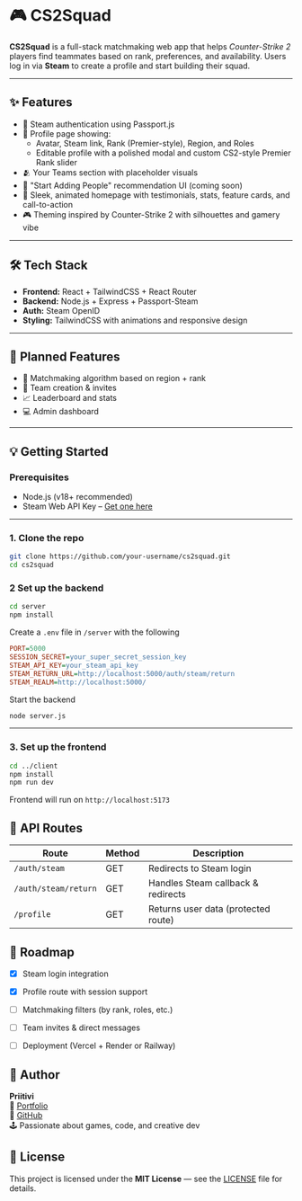 # 🎮 CS2Squad

**CS2Squad** is a full-stack matchmaking web app that helps *Counter-Strike 2* players find teammates based on rank, preferences, and availability. Users log in via **Steam** to create a profile and start building their squad.

---

## ✨ Features

- 🔐 Steam authentication using Passport.js
- 👤 Profile page showing:
  - Avatar, Steam link, Rank (Premier-style), Region, and Roles
  - Editable profile with a polished modal and custom CS2-style Premier Rank slider
- 🫂 Your Teams section with placeholder visuals
- 🧠 "Start Adding People" recommendation UI (coming soon)
- 🎨 Sleek, animated homepage with testimonials, stats, feature cards, and call-to-action
- 🎮 Theming inspired by Counter-Strike 2 with silhouettes and gamery vibe

---

## 🛠️ Tech Stack

- **Frontend:** React + TailwindCSS + React Router
- **Backend:** Node.js + Express + Passport-Steam
- **Auth:** Steam OpenID
- **Styling:** TailwindCSS with animations and responsive design

---

## 🔧 Planned Features

- 🧠 Matchmaking algorithm based on region + rank
- 💬 Team creation & invites
- 📈 Leaderboard and stats
- 💻 Admin dashboard

---

## 💡 Getting Started

### Prerequisites

- Node.js (v18+ recommended)
- Steam Web API Key – [Get one here](https://steamcommunity.com/dev/apikey)

---

### 1. Clone the repo

```bash
git clone https://github.com/your-username/cs2squad.git
cd cs2squad
```

### 2 Set up the backend

```bash
cd server
npm install
```

Create a `.env` file in `/server` with the following

```ini
PORT=5000
SESSION_SECRET=your_super_secret_session_key
STEAM_API_KEY=your_steam_api_key
STEAM_RETURN_URL=http://localhost:5000/auth/steam/return
STEAM_REALM=http://localhost:5000/
```

Start the backend
```bash
node server.js
```

---
### 3. Set up the frontend

```bash
cd ../client
npm install
npm run dev
```

Frontend will run on `http://localhost:5173`

## 🔁 API Routes

| Route                | Method | Description                          |
|---------------------|--------|--------------------------------------|
| `/auth/steam`        | GET    | Redirects to Steam login             |
| `/auth/steam/return` | GET    | Handles Steam callback & redirects   |
| `/profile`           | GET    | Returns user data (protected route)  |


## 🚀 Roadmap

- [x] Steam login integration
- [x] Profile route with session support
- [ ] Matchmaking filters (by rank, roles, etc.)
- [ ] Team invites & direct messages
- [ ] Deployment (Vercel + Render or Railway)


## 👤 Author

**Priitivi**  
💼 [Portfolio](https://www.priitivi.com)  
🐙 [GitHub](https://github.com/priitivi)  
🕹️ Passionate about games, code, and creative dev


## 📄 License

This project is licensed under the **MIT License** — see the [LICENSE](./LICENSE) file for details.

